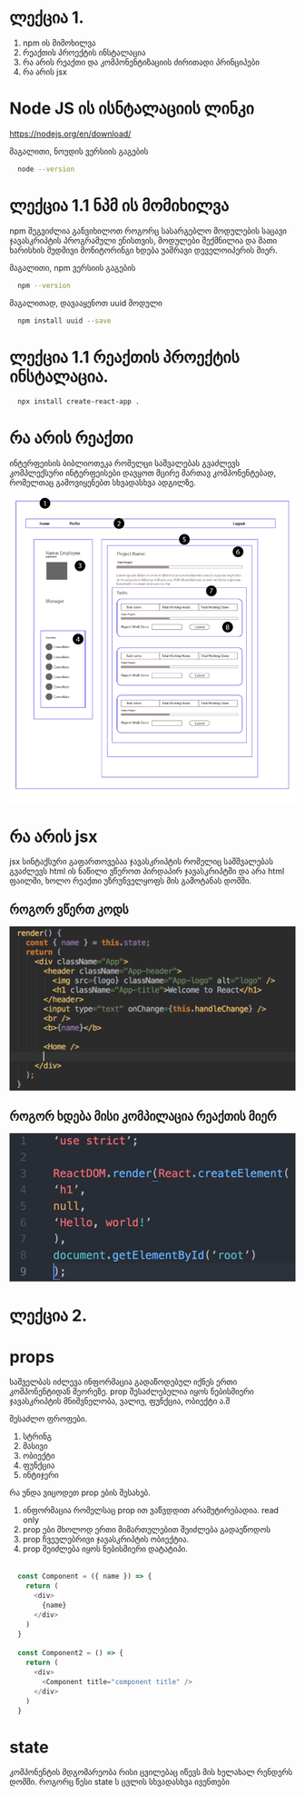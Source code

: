 # ლექცია 1.
1. npm ის მიმოხილვა
2. რეაქთის პროექტის ინსტალაცია
3. რა არის რეაქთი და კომპონენტიზაციის ძირითადი პრინციპები
4. რა არის jsx


# Node JS ის ისნტალაციის ლინკი
https://nodejs.org/en/download/

მაგალითი, ნოუდის ვერსიის გაგების
```bash
  node --version
```

# ლექცია 1.1 ნპმ ის მომიხილვა
npm შეგვიძლია განვიხილოთ როგორც სასარგებლო მოდულების საცავი ჯავასკრიპტის პროგრამული ენისთვის, მოდულები შექმნილია და მათი
ხარისხის მუდმივი მონიტორინგი ხდება უამრავი დეველოიპერის მიერ.

მაგალითი, npm ვერსიის გაგების
```bash
  npm --version
```

მაგალითად, დავააყენოთ uuid მოდული
```bash
  npm install uuid --save
```

# ლექცია 1.1 რეაქთის პროექტის ინსტალაცია.
```bash
  npx install create-react-app .
```

# რა არის რეაქთი
ინტერფეისის ბიბლიოთეკა რომელცი საშვალებას გვაძლევს კომპლექსური ინტერფეისები დავყოთ მცირე მართავ კომპონენტებად, რომელთაც გამოვიყენებთ
სხვადასხვა ადგილზე.

![example](./example.png)


# რა არის jsx
jsx სინტაქსური გაფართოვებაა ჯავასკრიპტის რომელიც საშშვალებას გვაძლევს html ის ნაწილი ვწეროთ პირდაპირ ჯავასკრიპტში და არა html ფაილში, ხოლო რეაქთი უზრუნველყოფს მის გამოტანას დომში.


## როგორ ვწერთ კოდს
![example](./jsx1.png)

## როგორ ხდება მისი კომპილაცია რეაქთის მიერ
![example](./jsx2.png)


# ლექცია 2.

# props
საშველბას იძლევა ინფორმაცია გადაწოდებულ იქნეს ერთი კომპონენტიდან მეორეზე. prop შესაძლებელია იყოს ნებისმიერი ჯავასკრიპტის მნიშვნელობა,
ვალიუ, ფუნქცია, ობიექტი ა.შ


შესაძლო ფროფები.
1. სტრინგ
2. მასივი
3. ობიექტი
5. ფუნქცია
6. ინტიჯერი

რა უნდა ვიცოდეთ prop ების შესახებ.
1. ინფორმაცია რომელსაც prop ით ვაწვდდით არამუტირებადია. read only
2. prop ები მხოლოდ ერთი მიმართულებით შეიძლება გადაეწოდოს
3. prop ჩვეულებრივი ჯავასკრიპტის ობიექტია.
4. prop შეიძლება იყოს ნებისმიერი დატატიპი.

```js

  const Component = ({ name }) => {
    return (
      <div>
        {name}
      </div>
    )
  }

  const Component2 = () => {
    return (
      <div>
        <Component title="component title" />
      </div>
    )
  }


```

# state
კომპონენტის მდგომარეობა რისი ცვილებაც იწევს მის ხელახალ რენდერს დომში. როგორც წესი state ს ცვლის სხვადასხვა ივენთები

